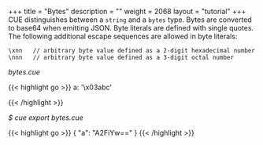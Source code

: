+++
title = "Bytes"
description = ""
weight = 2068
layout = "tutorial"
+++
CUE distinguishes between a `string` and a `bytes` type.
Bytes are converted to base64 when emitting JSON.
Byte literals are defined with single quotes.
The following additional escape sequences are allowed in byte literals:

    \xnn   // arbitrary byte value defined as a 2-digit hexadecimal number
    \nnn   // arbitrary byte value defined as a 3-digit octal number
<!-- jba: this contradicts the spec, which has \nnn (no leading zero) -->


<a id="td-block-padding" class="td-offset-anchor"></a>
<section class="row td-box td-box--white td-box--gradient td-box--height-auto">
<div class="col-lg-6 mr-0">
<i>bytes.cue</i>
<p>
{{< highlight go >}}
a: '\x03abc'

{{< /highlight >}}
<br>
</div>

<div class="col-lg-6 ml-0"><i>$ cue export bytes.cue</i>
<p>
{{< highlight go >}}
{
    "a": "A2FiYw=="
}
{{< /highlight >}}
</div>
</section>